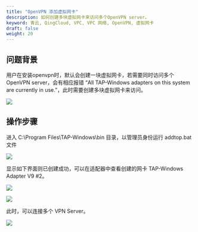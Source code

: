 ```yaml
---
title: "OpenVPN 添加虚拟网卡"
description: 如何创建多块虚拟网卡来访问多个OpenVPN server。
keyword: 青云, QingCloud, VPC, VPC 网络, OpenVPN, 虚拟网卡
draft: false
weight: 20
---
```


## 问题背景

用户在安装openvpn时，默认会创建一块虚拟网卡，若需要同时访问多个OpenVPN server，会有相应报错 “All TAP-Windows adapters on this system are currently in use.”，此时需要创建多块虚拟网卡来访问。

![](../openvpn_add_virtual_network_adapter/openvpn_add_virtual_network_adapter_1.png)

## 操作步骤

进入 C:\Program Files\TAP-Windows\bin 目录，以管理员身份运行 addtop.bat 文件

![](../openvpn_add_virtual_network_adapter/openvpn_add_virtual_network_adapter_2.png)

显示如下界面则已创建成功，可以在适配器中查看创建的网卡 TAP-Windows Adapter V9 #2。

![](../openvpn_add_virtual_network_adapter/openvpn_add_virtual_network_adapter_3.png)

![](../openvpn_add_virtual_network_adapter/openvpn_add_virtual_network_adapter_4.png)

此时，可以连接多个 VPN Server。

![](../openvpn_add_virtual_network_adapter/openvpn_add_virtual_network_adapter_5.png)

